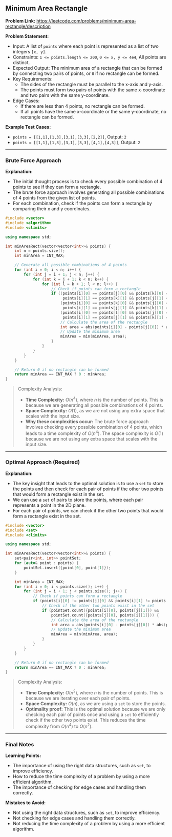 ## Minimum Area Rectangle

**Problem Link:** https://leetcode.com/problems/minimum-area-rectangle/description

**Problem Statement:**
- Input: A list of `points` where each point is represented as a list of two integers `[x, y]`.
- Constraints: `1 <= points.length <= 200`, `0 <= x, y <= 4e4`, All points are distinct.
- Expected Output: The minimum area of a rectangle that can be formed by connecting two pairs of points, or `0` if no rectangle can be formed.
- Key Requirements:
  - The sides of the rectangle must be parallel to the x-axis and y-axis.
  - The points must form two pairs of points with the same x-coordinate and two pairs with the same y-coordinate.
- Edge Cases:
  - If there are less than 4 points, no rectangle can be formed.
  - If all points have the same x-coordinate or the same y-coordinate, no rectangle can be formed.

**Example Test Cases:**
- `points = [[1,1],[1,3],[3,1],[3,3],[2,2]]`, Output: `2`
- `points = [[1,1],[1,3],[3,1],[3,3],[4,1],[4,3]]`, Output: `2`

---

### Brute Force Approach

**Explanation:**
- The initial thought process is to check every possible combination of 4 points to see if they can form a rectangle.
- The brute force approach involves generating all possible combinations of 4 points from the given list of points.
- For each combination, check if the points can form a rectangle by comparing their x and y coordinates.

```cpp
#include <vector>
#include <algorithm>
#include <climits>

using namespace std;

int minAreaRect(vector<vector<int>>& points) {
    int n = points.size();
    int minArea = INT_MAX;

    // Generate all possible combinations of 4 points
    for (int i = 0; i < n; i++) {
        for (int j = i + 1; j < n; j++) {
            for (int k = j + 1; k < n; k++) {
                for (int l = k + 1; l < n; l++) {
                    // Check if points can form a rectangle
                    if ((points[i][0] == points[j][0] && points[k][0] == points[l][0] && 
                         points[i][1] == points[k][1] && points[j][1] == points[l][1]) ||
                        (points[i][0] == points[k][0] && points[j][0] == points[l][0] && 
                         points[i][1] == points[j][1] && points[k][1] == points[l][1]) ||
                        (points[i][0] == points[l][0] && points[j][0] == points[k][0] && 
                         points[i][1] == points[j][1] && points[k][1] == points[l][1])) {
                        // Calculate the area of the rectangle
                        int area = abs(points[i][0] - points[j][0]) * abs(points[i][1] - points[k][1]);
                        // Update the minimum area
                        minArea = min(minArea, area);
                    }
                }
            }
        }
    }

    // Return 0 if no rectangle can be formed
    return minArea == INT_MAX ? 0 : minArea;
}
```

> Complexity Analysis:
> - **Time Complexity:** $O(n^4)$, where $n$ is the number of points. This is because we are generating all possible combinations of 4 points.
> - **Space Complexity:** $O(1)$, as we are not using any extra space that scales with the input size.
> - **Why these complexities occur:** The brute force approach involves checking every possible combination of 4 points, which leads to a time complexity of $O(n^4)$. The space complexity is $O(1)$ because we are not using any extra space that scales with the input size.

---

### Optimal Approach (Required)

**Explanation:**
- The key insight that leads to the optimal solution is to use a `set` to store the points and then check for each pair of points if the other two points that would form a rectangle exist in the set.
- We can use a `set` of pairs to store the points, where each pair represents a point in the 2D plane.
- For each pair of points, we can check if the other two points that would form a rectangle exist in the set.

```cpp
#include <vector>
#include <set>
#include <climits>

using namespace std;

int minAreaRect(vector<vector<int>>& points) {
    set<pair<int, int>> pointSet;
    for (auto& point : points) {
        pointSet.insert({point[0], point[1]});
    }

    int minArea = INT_MAX;
    for (int i = 0; i < points.size(); i++) {
        for (int j = i + 1; j < points.size(); j++) {
            // Check if points can form a rectangle
            if (points[i][0] != points[j][0] && points[i][1] != points[j][1]) {
                // Check if the other two points exist in the set
                if (pointSet.count({points[i][0], points[j][1]}) && 
                    pointSet.count({points[j][0], points[i][1]})) {
                    // Calculate the area of the rectangle
                    int area = abs(points[i][0] - points[j][0]) * abs(points[i][1] - points[j][1]);
                    // Update the minimum area
                    minArea = min(minArea, area);
                }
            }
        }
    }

    // Return 0 if no rectangle can be formed
    return minArea == INT_MAX ? 0 : minArea;
}
```

> Complexity Analysis:
> - **Time Complexity:** $O(n^2)$, where $n$ is the number of points. This is because we are iterating over each pair of points.
> - **Space Complexity:** $O(n)$, as we are using a `set` to store the points.
> - **Optimality proof:** This is the optimal solution because we are only checking each pair of points once and using a `set` to efficiently check if the other two points exist. This reduces the time complexity from $O(n^4)$ to $O(n^2)$.

---

### Final Notes

**Learning Points:**
- The importance of using the right data structures, such as `set`, to improve efficiency.
- How to reduce the time complexity of a problem by using a more efficient algorithm.
- The importance of checking for edge cases and handling them correctly.

**Mistakes to Avoid:**
- Not using the right data structures, such as `set`, to improve efficiency.
- Not checking for edge cases and handling them correctly.
- Not reducing the time complexity of a problem by using a more efficient algorithm.